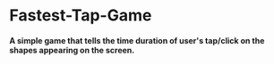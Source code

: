 # Fastest-Tap-Game

#### A simple game that tells the time duration of user's tap/click on the shapes appearing on the screen.
